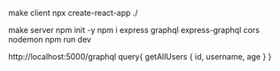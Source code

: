 make client
npx create-react-app ./

make server
npm init -y
npm i express graphql express-graphql cors nodemon
npm run dev

http://localhost:5000/graphql
query{
  getAllUsers {
    id, username, age
  }
}